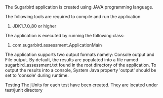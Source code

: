 The Sugarbird application is created using JAVA programming language.

The following tools are required to compile and run the application
1. JDK1.7.0_80 or higher


The application is executed by running the following class:
1. com.sugarbird.assessment.ApplicationMain


The application supports two output formats namely: Console output and File output. By default, the results are populated into a file named sugarbird_assessment.txt found in the root directory of the application. 
To output the results into a console, System Java property 'output' should be set to 'console' during runtime.

Testing
The jUnits for each test have been created. They are located under test/junit directory



